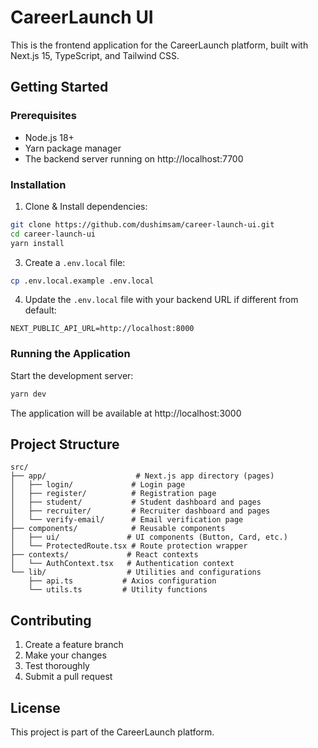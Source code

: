 # CareerLaunch UI

This is the frontend application for the CareerLaunch platform, built with Next.js 15, TypeScript, and Tailwind CSS.

## Getting Started

### Prerequisites

- Node.js 18+ 
- Yarn package manager
- The backend server running on http://localhost:7700

### Installation

1. Clone & Install dependencies:
```bash
git clone https://github.com/dushimsam/career-launch-ui.git
cd career-launch-ui
yarn install
```

3. Create a `.env.local` file:
```bash
cp .env.local.example .env.local
```

4. Update the `.env.local` file with your backend URL if different from default:
```
NEXT_PUBLIC_API_URL=http://localhost:8000
```

### Running the Application

Start the development server:
```bash
yarn dev
```

The application will be available at http://localhost:3000

## Project Structure

```
src/
├── app/                    # Next.js app directory (pages)
│   ├── login/             # Login page
│   ├── register/          # Registration page
│   ├── student/           # Student dashboard and pages
│   ├── recruiter/         # Recruiter dashboard and pages
│   └── verify-email/      # Email verification page
├── components/            # Reusable components
│   ├── ui/               # UI components (Button, Card, etc.)
│   └── ProtectedRoute.tsx # Route protection wrapper
├── contexts/             # React contexts
│   └── AuthContext.tsx   # Authentication context
└── lib/                  # Utilities and configurations
    ├── api.ts           # Axios configuration
    └── utils.ts         # Utility functions
```


## Contributing

1. Create a feature branch
2. Make your changes
3. Test thoroughly
4. Submit a pull request

## License

This project is part of the CareerLaunch platform.
